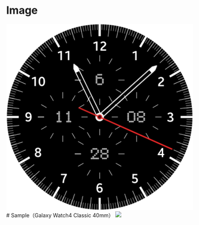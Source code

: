 # Image
<img src="image_1.png" width="500px">
# Sample（Galaxy Watch4 Classic 40mm）
<img src="image_2.png" width="500px">

